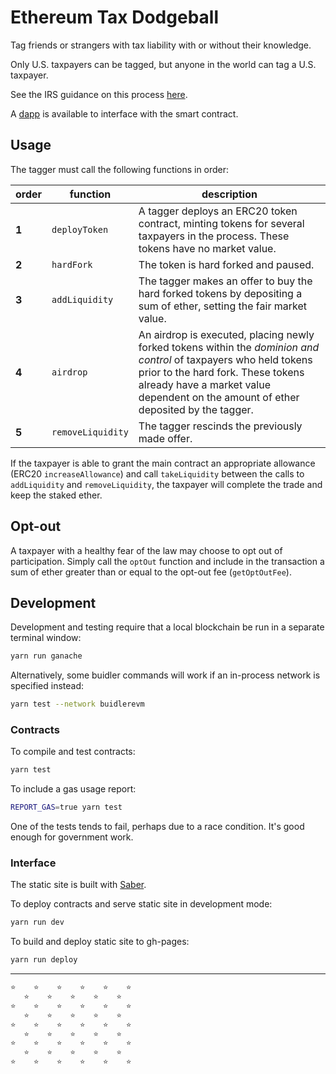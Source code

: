 # Ethereum Tax Dodgeball

Tag friends or strangers with tax liability with or without their knowledge.

Only U.S. taxpayers can be tagged, but anyone in the world can tag a U.S. taxpayer.

See the IRS guidance on this process [here](https://www.irs.gov/pub/irs-drop/rr-19-24.pdf).

A [dapp](https://itnsickbarry.github.io/ethereum-tax-dodgeball) is available to interface with the smart contract.

## Usage

The tagger must call the following functions in order:

| order | function | description |
|-|-|-|
| **1** | `deployToken` | A tagger deploys an ERC20 token contract, minting tokens for several taxpayers in the process.  These tokens have no market value. |
| **2** | `hardFork` | The token is hard forked and paused. |
| **3** | `addLiquidity` | The tagger makes an offer to buy the hard forked tokens by depositing a sum of ether, setting the fair market value. |
| **4** | `airdrop` | An airdrop is executed, placing newly forked tokens within the *dominion and control* of taxpayers who held tokens prior to the hard fork.  These tokens already have a market value dependent on the amount of ether deposited by the tagger. |
| **5** | `removeLiquidity` | The tagger rescinds the previously made offer. |

If the taxpayer is able to grant the main contract an appropriate allowance (ERC20 `increaseAllowance`) and call `takeLiquidity` between the calls to `addLiquidity` and `removeLiquidity`, the taxpayer will complete the trade and keep the staked ether.

## Opt-out

A taxpayer with a healthy fear of the law may choose to opt out of participation.  Simply call the `optOut` function and include in the transaction a sum of ether greater than or equal to the opt-out fee (`getOptOutFee`).

## Development

Development and testing require that a local blockchain be run in a separate terminal window:

```bash
yarn run ganache
```

Alternatively, some buidler commands will work if an in-process network is specified instead:

```bash
yarn test --network buidlerevm
```

### Contracts

To compile and test contracts:

```bash
yarn test
```

To include a gas usage report:

```bash
REPORT_GAS=true yarn test
```

One of the tests tends to fail, perhaps due to a race condition.  It's good enough for government work.

### Interface

The static site is built with [Saber](https://saber.land/).

To deploy contracts and serve static site in development mode:

```bash
yarn run dev
```

To build and deploy static site to gh-pages:

```bash
yarn run deploy
```

___

```bash
⭐    ⭐    ⭐    ⭐    ⭐    ⭐
   ⭐    ⭐    ⭐    ⭐    ⭐   
⭐    ⭐    ⭐    ⭐    ⭐    ⭐
   ⭐    ⭐    ⭐    ⭐    ⭐   
⭐    ⭐    ⭐    ⭐    ⭐    ⭐
   ⭐    ⭐    ⭐    ⭐    ⭐   
⭐    ⭐    ⭐    ⭐    ⭐    ⭐
   ⭐    ⭐    ⭐    ⭐    ⭐   
⭐    ⭐    ⭐    ⭐    ⭐    ⭐
```
